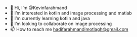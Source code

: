 - 👋 Hi, I’m @Kevinfarahmand
- 👀 I’m interested in kotlin and image processing and matlab
- 🌱 I’m currently learning kotlin and java
- 💞️ I’m looking to collaborate on image processing 
- 📫 How to reach me hadifarahmandimotlagh@gmail.com

<!---
Kevinfarahmand/Kevinfarahmand is a ✨ special ✨ repository because its `README.md` (this file) appears on your GitHub profile.
You can click the Preview link to take a look at your changes.
--->

